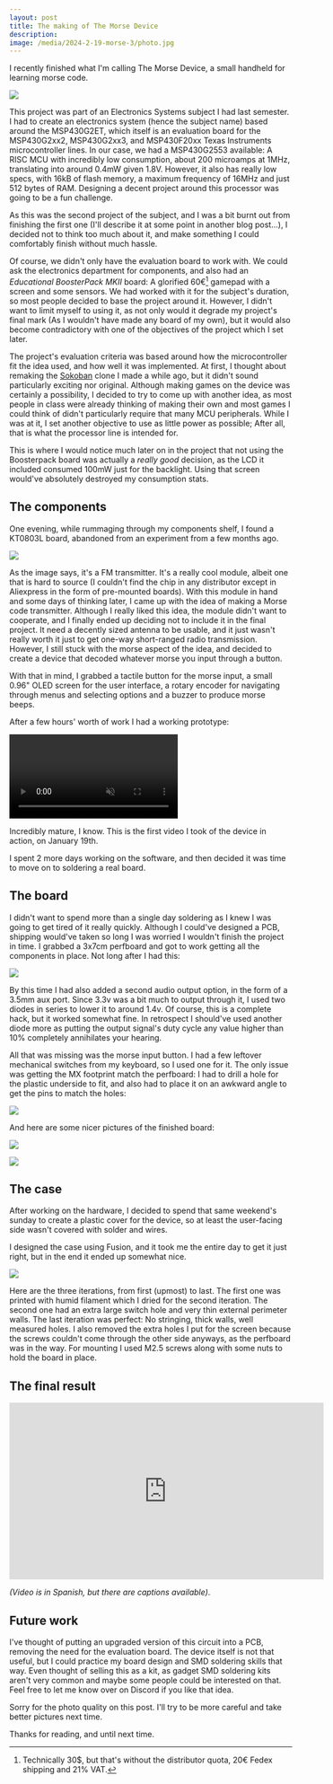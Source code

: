```yaml
---
layout: post
title: The making of The Morse Device
description: 
image: /media/2024-2-19-morse-3/photo.jpg
---
```

I recently finished what I'm calling The Morse Device, a small handheld for learning morse code.

![](/media/2024-2-19-morse-3/photo.jpg)

This project was part of an Electronics Systems subject I had last semester. I had to create an electronics system (hence the subject name) based around the MSP430G2ET, which itself is an evaluation board for the MSP430G2xx2, MSP430G2xx3, and MSP430F20xx Texas Instruments microcontroller lines. In our case, we had a MSP430G2553 available: A RISC MCU with incredibly low consumption, about 200 microamps at 1MHz, translating into around 0.4mW given 1.8V. However, it also has really low specs, with 16kB of flash memory, a maximum frequency of 16MHz and just 512 bytes of RAM. Designing a decent project around this processor was going to be a fun challenge.

As this was the second project of the subject, and I was a bit burnt out from finishing the first one (I'll describe it at some point in another blog post...), I decided not to think too much about it, and make something I could comfortably finish without much hassle.

Of course, we didn't only have the evaluation board to work with. We could ask the electronics department for components, and also had an _Educational BoosterPack MKII_ board: A glorified 60€[^1] gamepad with a screen and some sensors. We had worked with it for the subject's duration, so most people decided to base the project around it. However, I didn't want to limit myself to using it, as not only would it degrade my project's final mark (As I wouldn't have made any board of my own), but it would also become contradictory with one of the objectives of the project which I set later.

[^1]: Technically 30$, but that's without the distributor quota, 20€ Fedex shipping and 21% VAT.

The project's evaluation criteria was based around how the microcontroller fit the idea used, and how well it was implemented. At first, I thought about remaking the [Sokoban](https://aleok.itch.io/sokoban) clone I made a while ago, but it didn't sound particularly exciting nor original. Although making games on the device was certainly a possibility, I decided to try to come up with another idea, as most people in class were already thinking of making their own and most games I could think of didn't particularly require that many MCU peripherals. While I was at it, I set another objective to use as little power as possible; After all, that is what the processor line is intended for.

This is where I would notice much later on in the project that not using the Boosterpack board was actually a _really good_ decision, as the LCD it included consumed 100mW just for the backlight. Using that screen would've absolutely destroyed my consumption stats.

## The components
One evening, while rummaging through my components shelf, I found a KT0803L board, abandoned from an experiment from a few months ago.

![](/media/2024-2-19-morse-3/kt0803l.webp)

As the image says, it's a FM transmitter. It's a really cool module, albeit one that is hard to source (I couldn't find the chip in any distributor except in Aliexpress in the form of pre-mounted boards). With this module in hand and some days of thinking later, I came up with the idea of making a Morse code transmitter. Although I really liked this idea, the module didn't want to cooperate, and I finally ended up deciding not to include it in the final project. It need a decently sized antenna to be usable, and it just wasn't really worth it just to get one-way short-ranged radio transmission. However, I still stuck with the morse aspect of the idea, and decided to create a device that decoded whatever morse you input through a button.

With that in mind, I grabbed a tactile button for the morse input, a small 0.96" OLED screen for the user interface, a rotary encoder for navigating through menus and selecting options and a buzzer to produce morse beeps.

After a few hours' worth of work I had a working prototype:

<div class="container">
<div class="video" style="width: 50%;">
<video controls muted>
    <source src="/media/2024-2-19-morse-3/prototype.mp4" type="video/mp4" />
    Your browser does not support the video tag.
</video>
</div>
</div>

Incredibly mature, I know. This is the first video I took of the device in action, on January 19th.

I spent 2 more days working on the software, and then decided it was time to move on to soldering a real board.

## The board
I didn't want to spend more than a single day soldering as I knew I was going to get tired of it really quickly. Although I could've designed a PCB, shipping would've taken so long I was worried I wouldn't finish the project in time. I grabbed a 3x7cm perfboard and got to work getting all the components in place. Not long after I had this:

![](/media/2024-2-19-morse-3/perfboard-1.jpg)

By this time I had also added a second audio output option, in the form of a 3.5mm aux port. Since 3.3v was a bit much to output through it, I used two diodes in series to lower it to around 1.4v. Of course, this is a complete hack, but it worked somewhat fine. In retrospect I should've used another diode more as putting the output signal's duty cycle any value higher than 10% completely annihilates your hearing.  

All that was missing was the morse input button. I had a few leftover mechanical switches from my keyboard, so I used one for it. The only issue was getting the MX footprint match the perfboard: I had to drill a hole for the plastic underside to fit, and also had to place it on an awkward angle to get the pins to match the holes:

![](/media/2024-2-19-morse-3/perfboard-2.png)

And here are some nicer pictures of the finished board:

![](/media/2024-2-19-morse-3/board-front.jpg)

![](/media/2024-2-19-morse-3/board_back.jpg)

## The case
After working on the hardware, I decided to spend that same weekend's sunday to create a plastic cover for the device, so at least the user-facing side wasn't covered with solder and wires.

I designed the case using Fusion, and it took me the entire day to get it just right, but in the end it ended up somewhat nice.

![](/media/2024-2-19-morse-3/case-iterations.jpg)

Here are the three iterations, from first (upmost) to last. The first one was printed with humid filament which I dried for the second iteration. The second one had an extra large switch hole and very thin external perimeter walls. The last iteration was perfect: No stringing, thick walls, well measured holes. I also removed the extra holes I put for the screen because the screws couldn't come through the other side anyways, as the perfboard was in the way. For mounting I used M2.5 screws along with some nuts to hold the board in place.

## The final result
<iframe width="560" height="315" src="https://www.youtube.com/embed/FTz6IKQ1hlY?si=AI2gHENbodFzo3Dt" title="YouTube video player" frameborder="0" allow="accelerometer; autoplay; clipboard-write; encrypted-media; gyroscope; picture-in-picture; web-share" allowfullscreen></iframe>

_(Video is in Spanish, but there are captions available)_.

## Future work
I've thought of putting an upgraded version of this circuit into a PCB, removing the need for the evaluation board. The device itself is not that useful, but I could practice my board design and SMD soldering skills that way. Even thought of selling this as a kit, as gadget SMD soldering kits aren't very common and maybe some people could be interested on that. Feel free to let me know over on Discord if you like that idea.

Sorry for the photo quality on this post. I'll try to be more careful and take better pictures next time.

Thanks for reading, and until next time.